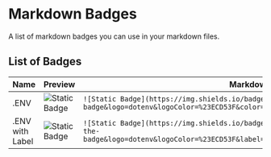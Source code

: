 # Markdown Badges
A list of markdown badges you can use in your markdown files.


## List of Badges

| Name | Preview                                                                                                                                | Markdown                                                                                                                                 |
| ---- | -------------------------------------------------------------------------------------------------------------------------------------- | ---------------------------------------------------------------------------------------------------------------------------------------- |
| .ENV | ![Static Badge](https://img.shields.io/badge/.env-%23ECD53F.svg?style=for-the-badge&logo=dotenv&logoColor=%23ECD53F&color=gray) | `![Static Badge](https://img.shields.io/badge/.env-%23ECD53F.svg?style=for-the-badge&logo=dotenv&logoColor=%23ECD53F&color=gray)` |
| .ENV with Label| ![Static Badge](https://img.shields.io/badge/v1.0.0-%23ECD53F.svg?style=for-the-badge&logo=dotenv&logoColor=%23ECD53F&label=.ENV&labelColor=gray&color=%23ECD53F) | `![Static Badge](https://img.shields.io/badge/Replace_me-%23ECD53F.svg?style=for-the-badge&logo=dotenv&logoColor=%23ECD53F&label=.ENV&labelColor=gray&color=%23ECD53F)` |